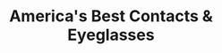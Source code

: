 ---
title: "America's Best Contacts & Eyeglasses"
url: /dewitt/americas-best-contacts-and-eyeglasses/
shop: optician
---